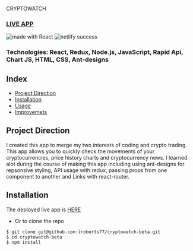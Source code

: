 CRYPTOWATCH

### [LIVE APP](https://cryptowatch-beta.netlify.app/)

<div>
<img src="https://img.shields.io/badge/made%20with-React-green.svg?logo=react&colorA=000000&colorB=be33ff" alt="made with React" />

<img src="https://api.netlify.com/api/v1/badges/f3373dbc-9303-414b-ab00-bfc454dac1a6/deploy-status" alt="netlify success" />
</div>

### Technologies: React, Redux, Node.js, JavaScript, Rapid Api, Chart JS, HTML, CSS, Ant-designs

## Index
* [Project Direction](#Project)
* [Installation](#Install)
* [Usage](#Usage)
* [Improvemets](#Improvements)

## <a name="Project">Project Direction</a>
I created this app to merge my two interests of coding and crypto trading. This app allows you to quickly check the movements of your cryptocurrencies, price history charts and cryptocurrency news. I learned alot during the course of making this app including using ant-designs for repsonsive styling, API usage with redux, passing props from one component to another and Links with react-router.

## <a name="Install">Installation</a>
The deployed live app is [HERE](https://cryptowatch-beta.netlify.app/)

* Or to clone the repo
```shell
$ git clone git@github.com:lroberts77/cryptowatch-beta.git
$ cd cryptowatch-beta
$ npm install
```